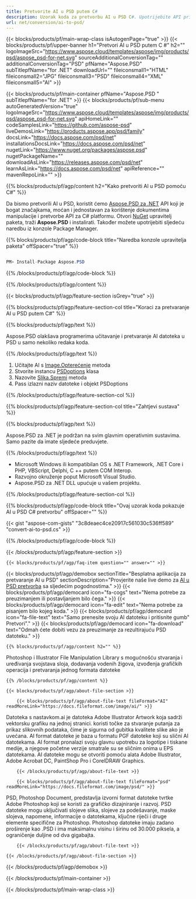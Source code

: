 ```yaml
---
title: Pretvorite AI u PSD putem C#
description: Uzorak koda za pretvorbu AI u PSD C#. Upotrijebite API primjer koda za batch AI datoteke u PSD pretvorbu unutar VB.NET, ASP.Net ili bilo koje .NET aplikacije.
url: net/conversion/ai-to-psd/
---
```


{{< blocks/products/pf/main-wrap-class isAutogenPage="true" >}}
{{< blocks/products/pf/upper-banner h1="Pretvori AI u PSD putem C #" h2="" logoImageSrc="https://www.aspose.cloud/templates/aspose/img/products/psd/aspose_psd-for-net.svg" sourceAdditionalConversionTag="" additionalConversionTag="PSD" pfName="Aspose.PSD" subTitlepfName="for .NET" downloadUrl="" fileiconsmall1="HTML" fileiconsmall2="JPG" fileiconsmall3="PSD" fileiconsmall4="XML" fileiconsmall5="AI" >}}

{{< blocks/products/pf/main-container pfName="Aspose.PSD " subTitlepfName="for .NET" >}}
{{< blocks/products/pf/sub-menu autoGeneratedVersion="true" logoImageSrc="https://www.aspose.cloud/templates/aspose/img/products/psd/aspose_psd-for-net.svg" apiHomeLink="" codeSamplesLink="https://github.com/aspose-psd" liveDemosLink="https://products.aspose.app/psd/family" docsLink="https://docs.aspose.com/psd/net" installationsDocsLink="https://docs.aspose.com/psd/net" nugetLink="https://www.nuget.org/packages/aspose.psd" nugetPackageName="" downloadAsLink="https://releases.aspose.com/psd/net" learnAsLink="https://docs.aspose.com/psd/net" apiReference="" mavenRepoLink="" >}}

{{% blocks/products/pf/agp/content h2="Kako pretvoriti AI u PSD pomoću C#" %}}

Da bismo pretvorili AI u PSD, koristit ćemo <a href="/psd/{{< lang-code >}}net">Aspose.PSD za .NET</a> API koji je bogat značajkama, moćan i jednostavan za korištenje dokumentima manipulacije i pretvorbe API za C# platformu. Otvori <a href="https://www.nuget.org/packages/aspose.psd">NuGet</a> upravitelj paketa, traži <b>Aspose.PSD</b> i instalirati. Također možete upotrijebiti sljedeću naredbu iz konzole Package Manager.

{{% blocks/products/pf/agp/code-block title="Naredba konzole upravitelja paketa" offSpacer="true" %}}

```cs

PM> Install-Package Aspose.PSD

```

{{% /blocks/products/pf/agp/code-block %}}

{{% /blocks/products/pf/agp/content %}}

{{< blocks/products/pf/agp/feature-section isGrey="true" >}}

{{% blocks/products/pf/agp/feature-section-col title="Koraci za pretvaranje AI u PSD putem C#" %}}

{{% blocks/products/pf/agp/text %}}

 Aspose.PSD olakšava programerima učitavanje i pretvaranje AI datoteka u PSD u samo nekoliko redaka koda.

{{% /blocks/products/pf/agp/text %}}

1. Učitajte AI s [Image.Opterećenje](https://apireference.aspose.com/psd/net/aspose.psd/image/methods/load/index) metoda
1. Stvorite instancu [PSDoptions](https://apireference.aspose.com/psd/net/aspose.psd.imageoptions/PsdOptions) klasa
1. Nazovite [Slika.Spremi](https://apireference.aspose.com/psd/net/aspose.psd/image/methods/save/index) metoda
1. Pass izlazni naziv datoteke i objekt PSDoptions

{{% /blocks/products/pf/agp/feature-section-col %}}

{{% blocks/products/pf/agp/feature-section-col title="Zahtjevi sustava" %}}

{{% blocks/products/pf/agp/text %}}

 Aspose.PSD za .NET je podržan na svim glavnim operativnim sustavima. Samo pazite da imate sljedeće preduvjete.

{{% /blocks/products/pf/agp/text %}}

- Microsoft Windows ili kompatibilan OS s .NET Framework, .NET Core i PHP, VBScript, Delphi, C ++ putem COM Interop.
- Razvojno okruženje poput Microsoft Visual Studio.
- Aspose.PSD za .NET DLL upućuje u vašem projektu.

{{% /blocks/products/pf/agp/feature-section-col %}}

{{% blocks/products/pf/agp/code-block title="Ovaj uzorak koda pokazuje AI u PSD C# pretvorbu" offSpacer="" %}}

{{< gist "aspose-com-gists" "3c8deaec4ce20917c561030c536ff589" "convert-ai-to-psd.cs" >}}

{{% /blocks/products/pf/agp/code-block %}}

{{< /blocks/products/pf/agp/feature-section >}}

    {{< blocks/products/pf/agp/faq-item question="" answer="" >}}
 

<!-- aboutfile Starts -->

{{< blocks/products/pf/agp/demobox sectionTitle="Besplatna aplikacija za pretvaranje AI u PSD" sectionDescription="Provjerite naše live demo za [AI u PSD pretvorba](https://products.aspose.app/psd/conversion/ai-to-psd) sa sljedećim pogodnostima." >}}
        {{< blocks/products/pf/agp/democard icon="fa-cogs" text="Nema potrebe za preuzimanjem ili postavljanjem bilo čega." >}}
        {{< blocks/products/pf/agp/democard icon="fa-edit" text="Nema potrebe za pisanjem bilo kojeg koda." >}}
        {{< blocks/products/pf/agp/democard icon="fa-file-text" text="Samo prenesite svoju AI datoteku i pritisnite gumb\" Pretvori\"." >}}
        {{< blocks/products/pf/agp/democard icon="fa-download" text="Odmah ćete dobiti vezu za preuzimanje za rezultirajuću PSD datoteku." >}}

    {{% blocks/products/pf/agp/content h2="" %}}

Photoshop i Illustrator File Manipulation Library s mogućnošću stvaranja i uređivanja svojstava sloja, dodavanja vodenih žigova, izvođenja grafičkih operacija i pretvaranja jednog formata datoteke



    {{% /blocks/products/pf/agp/content %}}

    {{< blocks/products/pf/agp/about-file-section >}}

        {{< blocks/products/pf/agp/about-file-text fileFormat="AI" readMoreLink="https://docs.fileformat.com/image/ai/" >}}
Datoteka s nastavkom.ai je datoteka Adobe Illustrator Artwork koja sadrži vektorsku grafiku na jednoj stranici. koristi točke za stvaranje putanja za prikaz slikovnih podataka, čime je sigurna od gubitka kvalitete slike ako je uvećana. AI format datoteke je baza u formatu PGF datoteke koji su slični AI datotekama. AI format pronalazi svoju glavnu upotrebu za logotipe i tiskane medije, a njegove početne verzije smatrale su se sličnim onima u EPS datotekama. AI datoteke mogu se otvoriti pomoću alata Adobe Illustrator, Adobe Acrobat DC, PaintShop Pro i CorelDRAW Graphics.

        {{< /blocks/products/pf/agp/about-file-text >}}

        {{< blocks/products/pf/agp/about-file-text fileFormat="psd" readMoreLink="https://docs.fileformat.com/image/psd/" >}}
PSD, Photoshop Document, predstavlja izvorni format datoteke tvrtke Adobe Photoshop koji se koristi za grafičko dizajniranje i razvoj. PSD datoteke mogu uključivati slojeve slika, slojeve za podešavanje, maske slojeva, napomene, informacije o datotekama, ključne riječi i druge elemente specifične za Photoshop. Photoshop datoteke imaju zadano proširenje kao .PSD i ima maksimalnu visinu i širinu od 30.000 piksela, a ograničenje duljine od dva gigabajta.

        {{< /blocks/products/pf/agp/about-file-text >}}

    {{< /blocks/products/pf/agp/about-file-section >}}

{{< /blocks/products/pf/agp/demobox >}}

<!-- aboutfile Ends -->



{{< /blocks/products/pf/main-container >}}
    
{{< /blocks/products/pf/main-wrap-class >}}
